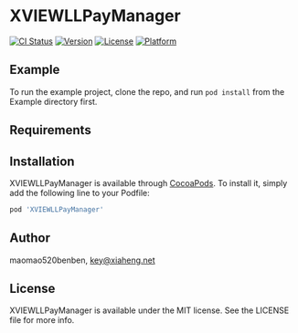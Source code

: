 # XVIEWLLPayManager

[![CI Status](https://img.shields.io/travis/maomao520benben/XVIEWLLPayManager.svg?style=flat)](https://travis-ci.org/maomao520benben/XVIEWLLPayManager)
[![Version](https://img.shields.io/cocoapods/v/XVIEWLLPayManager.svg?style=flat)](https://cocoapods.org/pods/XVIEWLLPayManager)
[![License](https://img.shields.io/cocoapods/l/XVIEWLLPayManager.svg?style=flat)](https://cocoapods.org/pods/XVIEWLLPayManager)
[![Platform](https://img.shields.io/cocoapods/p/XVIEWLLPayManager.svg?style=flat)](https://cocoapods.org/pods/XVIEWLLPayManager)

## Example

To run the example project, clone the repo, and run `pod install` from the Example directory first.

## Requirements

## Installation

XVIEWLLPayManager is available through [CocoaPods](https://cocoapods.org). To install
it, simply add the following line to your Podfile:

```ruby
pod 'XVIEWLLPayManager'
```

## Author

maomao520benben, key@xiaheng.net

## License

XVIEWLLPayManager is available under the MIT license. See the LICENSE file for more info.
